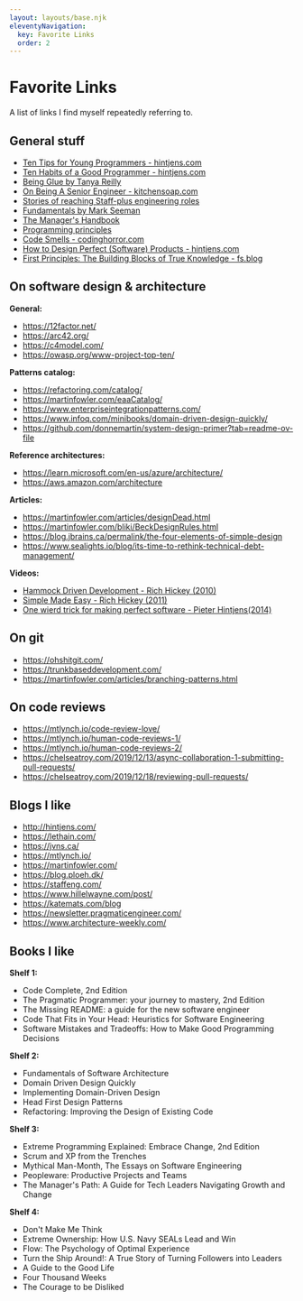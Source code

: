 ```yaml
---
layout: layouts/base.njk
eleventyNavigation:
  key: Favorite Links
  order: 2
---
```

# Favorite Links

A list of links I find myself repeatedly referring to.

## General stuff

- [Ten Tips for Young Programmers - hintjens.com](http://hintjens.com/blog:101)
- [Ten Habits of a Good Programmer - hintjens.com](http://hintjens.com/blog:98)
- [Being Glue by Tanya Reilly](https://noidea.dog/glue)
- [On Being A Senior Engineer - kitchensoap.com](https://www.kitchensoap.com/2012/10/25/on-being-a-senior-engineer/)
- [Stories of reaching Staff-plus engineering roles](https://staffeng.com/)
- [Fundamentals by Mark Seeman](https://blog.ploeh.dk/2024/05/20/fundamentals/)
- [The Manager's Handbook](https://themanagershandbook.com/)
- [Programming principles](https://en.wikipedia.org/wiki/Category:Programming_principles)
- [Code Smells - codinghorror.com](https://blog.codinghorror.com/code-smells/)
- [How to Design Perfect (Software) Products - hintjens.com](http://hintjens.com/blog:19)
- [First Principles: The Building Blocks of True Knowledge - fs.blog](https://fs.blog/first-principles/)

## On software design & architecture

**General:**

- <https://12factor.net/>
- <https://arc42.org/>
- <https://c4model.com/>
- <https://owasp.org/www-project-top-ten/>

**Patterns catalog:**

- <https://refactoring.com/catalog/>
- <https://martinfowler.com/eaaCatalog/>
- <https://www.enterpriseintegrationpatterns.com/>
- <https://www.infoq.com/minibooks/domain-driven-design-quickly/>
- <https://github.com/donnemartin/system-design-primer?tab=readme-ov-file>

**Reference architectures:**

- <https://learn.microsoft.com/en-us/azure/architecture/>
- <https://aws.amazon.com/architecture>

**Articles:**

- <https://martinfowler.com/articles/designDead.html>
- <https://martinfowler.com/bliki/BeckDesignRules.html>
- <https://blog.jbrains.ca/permalink/the-four-elements-of-simple-design>
- <https://www.sealights.io/blog/its-time-to-rethink-technical-debt-management/>

**Videos:**

- [Hammock Driven Development - Rich Hickey (2010)](https://www.youtube.com/watch?v=f84n5oFoZBc)
- [Simple Made Easy - Rich Hickey (2011)](https://www.youtube.com/watch?v=SxdOUGdseq4)
- [One wierd trick for making perfect software - Pieter Hintjens(2014)](https://www.youtube.com/watch?v=xFVDNTXIC_Y)

## On git

- <https://ohshitgit.com/>
- <https://trunkbaseddevelopment.com/>
- <https://martinfowler.com/articles/branching-patterns.html>

## On code reviews

- <https://mtlynch.io/code-review-love/>
- <https://mtlynch.io/human-code-reviews-1/>
- <https://mtlynch.io/human-code-reviews-2/>
- <https://chelseatroy.com/2019/12/13/async-collaboration-1-submitting-pull-requests/>
- <https://chelseatroy.com/2019/12/18/reviewing-pull-requests/>

## Blogs I like

- <http://hintjens.com/>
- <https://lethain.com/>
- <https://jvns.ca/>
- <https://mtlynch.io/>
- <https://martinfowler.com/>
- <https://blog.ploeh.dk/>
- <https://staffeng.com/>
- <https://www.hillelwayne.com/post/>
- <https://katemats.com/blog>
- <https://newsletter.pragmaticengineer.com/>
- <https://www.architecture-weekly.com/>

## Books I like

**Shelf 1:**

- Code Complete, 2nd Edition
- The Pragmatic Programmer: your journey to mastery, 2nd Edition
- The Missing README: a guide for the new software engineer
- Code That Fits in Your Head: Heuristics for Software Engineering
- Software Mistakes and Tradeoffs: How to Make Good Programming Decisions

**Shelf 2:**

- Fundamentals of Software Architecture
- Domain Driven Design Quickly
- Implementing Domain-Driven Design
- Head First Design Patterns
- Refactoring: Improving the Design of Existing Code

**Shelf 3:**

- Extreme Programming Explained: Embrace Change, 2nd Edition
- Scrum and XP from the Trenches
- Mythical Man-Month, The Essays on Software Engineering
- Peopleware: Productive Projects and Teams
- The Manager's Path: A Guide for Tech Leaders Navigating Growth and Change

**Shelf 4:**

- Don't Make Me Think
- Extreme Ownership: How U.S. Navy SEALs Lead and Win
- Flow: The Psychology of Optimal Experience
- Turn the Ship Around!: A True Story of Turning Followers into Leaders
- A Guide to the Good Life
- Four Thousand Weeks
- The Courage to be Disliked
